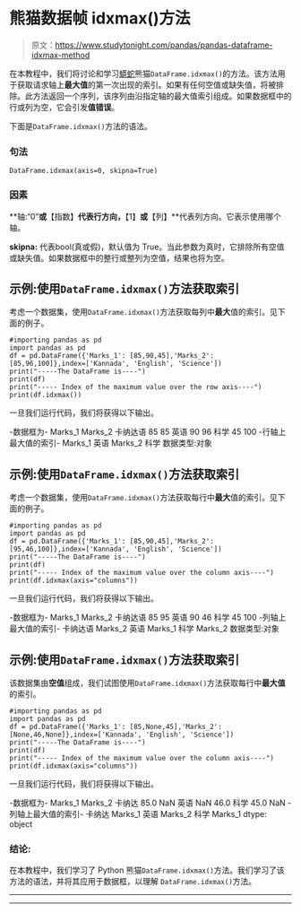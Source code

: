 # 熊猫数据帧 idxmax()方法

> 原文：<https://www.studytonight.com/pandas/pandas-dataframe-idxmax-method>

在本教程中，我们将讨论和学习[蟒蛇](https://www.studytonight.com/python/getting-started-with-python)熊猫`DataFrame.idxmax()`的方法。该方法用于获取请求轴上**最大值**的第一次出现的索引。如果有任何空值或缺失值，将被排除。此方法返回一个序列，该序列由沿指定轴的最大值索引组成。如果数据框中的行或列为空，它会引发**值错误**。

下面是`DataFrame.idxmax()`方法的语法。

### 句法

```
DataFrame.idxmax(axis=0, skipna=True)
```

### 因素

**轴:“0”**或**【指数】**代表行方向，**【1】**或**【列】**代表列方向。它表示使用哪个轴。

**skipna:** 代表bool(真或假)，默认值为 True。当此参数为真时，它排除所有空值或缺失值。如果数据框中的整行或整列为空值，结果也将为空。

## 示例:使用`DataFrame.idxmax()`方法获取索引

考虑一个数据集，使用`DataFrame.idxmax()`方法获取每列中**最大**值的索引。见下面的例子。

```
#importing pandas as pd
import pandas as pd
df = pd.DataFrame({'Marks_1': [85,90,45],'Marks_2': [85,96,100]},index=['Kannada', 'English', 'Science'])
print("-----The DataFrame is----")
print(df)
print("----- Index of the maximum value over the row axis----")
print(df.idxmax())
```

一旦我们运行代码，我们将获得以下输出。

-数据框为-
Marks_1 Marks_2
卡纳达语 85 85
英语 90 96
科学 45 100
-行轴上最大值的索引-
Marks_1 英语
Marks_2 科学
数据类型:对象

## 示例:使用`DataFrame.idxmax()`方法获取索引

考虑一个数据集，使用`DataFrame.idxmax()`方法获取每行中**最大**值的索引。见下面的例子。

```
#importing pandas as pd
import pandas as pd
df = pd.DataFrame({'Marks_1': [85,90,45],'Marks_2': [95,46,100]},index=['Kannada', 'English', 'Science'])
print("-----The DataFrame is----")
print(df)
print("----- Index of the maximum value over the column axis----")
print(df.idxmax(axis="columns"))
```

一旦我们运行代码，我们将获得以下输出。

-数据框为-
Marks_1 Marks_2
卡纳达语 85 95
英语 90 46
科学 45 100
-列轴上最大值的索引-
卡纳达语 Marks_2
英语 Marks_1
科学 Marks_2
数据类型:对象

## 示例:使用`DataFrame.idxmax()`方法获取索引

该数据集由**空值**组成，我们试图使用`DataFrame.idxmax()`方法获取每行中**最大值**的索引。

```
#importing pandas as pd
import pandas as pd
df = pd.DataFrame({'Marks_1': [85,None,45],'Marks_2': [None,46,None]},index=['Kannada', 'English', 'Science'])
print("-----The DataFrame is----")
print(df)
print("----- Index of the maximum value over the column axis----")
print(df.idxmax(axis="columns"))
```

一旦我们运行代码，我们将获得以下输出。

-数据框为-
Marks_1 Marks_2
卡纳达 85.0 NaN
英语 NaN 46.0
科学 45.0 NaN
-列轴上最大值的索引-
卡纳达 Marks_1
英语 Marks_2
科学 Marks_1
dtype: object

### 结论:

在本教程中，我们学习了 Python 熊猫`DataFrame.idxmax()`方法。我们学习了该方法的语法，并将其应用于数据框，以理解 `DataFrame.idxmax()`方法。

* * *

* * *